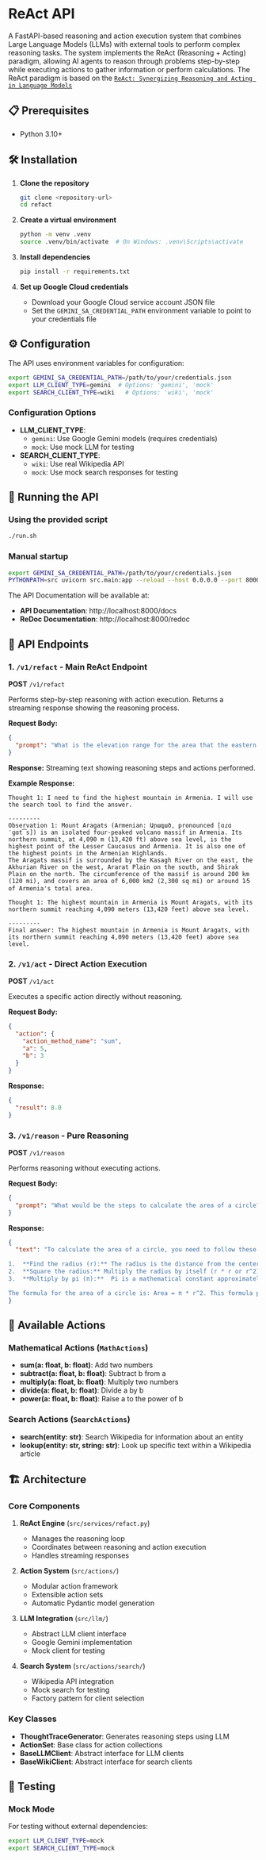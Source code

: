 # ReAct API

A FastAPI-based reasoning and action execution system that combines Large Language Models (LLMs) with external tools to perform complex reasoning tasks. The system implements the ReAct (Reasoning + Acting) paradigm, allowing AI agents to reason through problems step-by-step while executing actions to gather information or perform calculations.
The ReAct paradigm is based on the [`ReAct: Synergizing Reasoning and Acting in Language Models`]( https://arxiv.org/abs/2210.03629)


## 📋 Prerequisites

- Python 3.10+


## 🛠️ Installation

1. **Clone the repository**
   ```bash
   git clone <repository-url>
   cd refact
   ```

2. **Create a virtual environment**
   ```bash
   python -m venv .venv
   source .venv/bin/activate  # On Windows: .venv\Scripts\activate
   ```

3. **Install dependencies**
   ```bash
   pip install -r requirements.txt
   ```

4. **Set up Google Cloud credentials**
   - Download your Google Cloud service account JSON file
   - Set the `GEMINI_SA_CREDENTIAL_PATH` environment variable to point to your credentials file

## ⚙️ Configuration

The API uses environment variables for configuration:

```bash
export GEMINI_SA_CREDENTIAL_PATH=/path/to/your/credentials.json
export LLM_CLIENT_TYPE=gemini  # Options: 'gemini', 'mock'
export SEARCH_CLIENT_TYPE=wiki   # Options: 'wiki', 'mock'
```

### Configuration Options

- **LLM_CLIENT_TYPE**: 
  - `gemini`: Use Google Gemini models (requires credentials)
  - `mock`: Use mock LLM for testing
- **SEARCH_CLIENT_TYPE**:
  - `wiki`: Use real Wikipedia API
  - `mock`: Use mock search responses for testing

## 🚀 Running the API

### Using the provided script
```bash
./run.sh
```

### Manual startup
```bash
export GEMINI_SA_CREDENTIAL_PATH=/path/to/your/credentials.json
PYTHONPATH=src uvicorn src.main:app --reload --host 0.0.0.0 --port 8000
```

The API Documentation will be available at:
- **API Documentation**: http://localhost:8000/docs
- **ReDoc Documentation**: http://localhost:8000/redoc

## 📡 API Endpoints

### 1. `/v1/refact` - Main ReAct Endpoint

**POST** `/v1/refact`

Performs step-by-step reasoning with action execution. Returns a streaming response showing the reasoning process.

**Request Body:**
```json
{
  "prompt": "What is the elevation range for the area that the eastern sector of the Colorado orogeny extends into?"
}
```

**Response:** Streaming text showing reasoning steps and actions performed.

**Example Response:**
```
Thought 1: I need to find the highest mountain in Armenia. I will use the search tool to find the answer.

---------
Observation 1: Mount Aragats (Armenian: Արագած, pronounced [ɑɾɑˈɡɑt͡s]) is an isolated four-peaked volcano massif in Armenia. Its northern summit, at 4,090 m (13,420 ft) above sea level, is the highest point of the Lesser Caucasus and Armenia. It is also one of the highest points in the Armenian Highlands.
The Aragats massif is surrounded by the Kasagh River on the east, the Akhurian River on the west, Ararat Plain on the south, and Shirak Plain on the north. The circumference of the massif is around 200 km (120 mi), and covers an area of 6,000 km2 (2,300 sq mi) or around 1⁄5 of Armenia's total area.

Thought 1: The highest mountain in Armenia is Mount Aragats, with its northern summit reaching 4,090 meters (13,420 feet) above sea level.

---------
Final answer: The highest mountain in Armenia is Mount Aragats, with its northern summit reaching 4,090 meters (13,420 feet) above sea level.
```

### 2. `/v1/act` - Direct Action Execution

**POST** `/v1/act`

Executes a specific action directly without reasoning.

**Request Body:**
```json
{
  "action": {
    "action_method_name": "sum",
    "a": 5,
    "b": 3
  }
}
```

**Response:**
```json
{
  "result": 8.0
}
```

### 3. `/v1/reason` - Pure Reasoning

**POST** `/v1/reason`

Performs reasoning without executing actions.

**Request Body:**
```json
{
  "prompt": "What would be the steps to calculate the area of a circle?"
}
```

**Response:**
```json
{
  "text": "To calculate the area of a circle, you need to follow these steps:

1.  **Find the radius (r):** The radius is the distance from the center of the circle to any point on its edge.
2.  **Square the radius:** Multiply the radius by itself (r * r or r^2).
3.  **Multiply by pi (π):**  Pi is a mathematical constant approximately equal to 3.14159. Multiply the result from step 2 by pi.

The formula for the area of a circle is: Area = π * r^2. This formula provides the area in square units (e.g., square inches, square meters) based on the units used for the radius."
}
```

## 🔧 Available Actions

### Mathematical Actions (`MathActions`)

- **sum(a: float, b: float)**: Add two numbers
- **subtract(a: float, b: float)**: Subtract b from a
- **multiply(a: float, b: float)**: Multiply two numbers
- **divide(a: float, b: float)**: Divide a by b
- **power(a: float, b: float)**: Raise a to the power of b

### Search Actions (`SearchActions`)

- **search(entity: str)**: Search Wikipedia for information about an entity
- **lookup(entity: str, string: str)**: Look up specific text within a Wikipedia article

## 🏗️ Architecture

### Core Components

1. **ReAct Engine** (`src/services/refact.py`)
   - Manages the reasoning loop
   - Coordinates between reasoning and action execution
   - Handles streaming responses

2. **Action System** (`src/actions/`)
   - Modular action framework
   - Extensible action sets
   - Automatic Pydantic model generation

3. **LLM Integration** (`src/llm/`)
   - Abstract LLM client interface
   - Google Gemini implementation
   - Mock client for testing

4. **Search System** (`src/actions/search/`)
   - Wikipedia API integration
   - Mock search for testing
   - Factory pattern for client selection

### Key Classes

- **ThoughtTraceGenerator**: Generates reasoning steps using LLM
- **ActionSet**: Base class for action collections
- **BaseLLMClient**: Abstract interface for LLM clients
- **BaseWikiClient**: Abstract interface for search clients

## 🧪 Testing

### Mock Mode

For testing without external dependencies:

```bash
export LLM_CLIENT_TYPE=mock
export SEARCH_CLIENT_TYPE=mock
```
